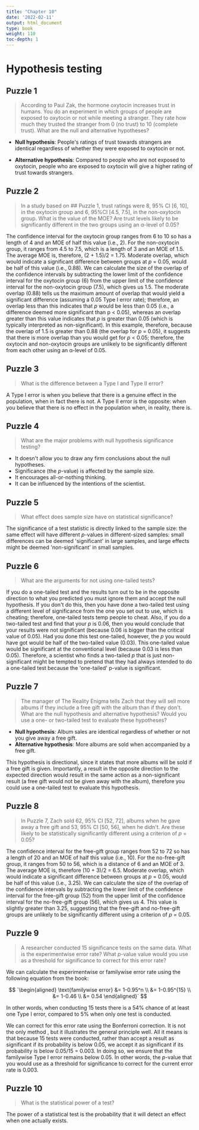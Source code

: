 ```yaml
---
title: "Chapter 10"
date: '2022-02-11'
output: html_document
type: book
weight: 110
toc-depth: 1
---
```




# Hypothesis testing

## Puzzle 1

> According to Paul Zak, the hormone oxytocin increases trust in humans. You do an experiment in which groups of people are exposed to oxytocin or not while meeting a stranger. They rate how much they trusted the stranger from 0 (no trust) to 10 (complete trust). What are the null and alternative hypotheses?

* **Null hypothesis**: People's ratings of trust towards strangers are identical regardless of whether they were exposed to oxytocin or not. 

* **Alternative hypothesis**: Compared to people who are not exposed to oxytocin, people who are exposed to oxytocin will give a higher rating of trust towards strangers. 

## Puzzle 2

> In a study based on ## Puzzle 1, trust ratings were 8, 95% CI [6, 10], in the oxytocin group and 6, 95%CI [4.5, 7.5], in the non-oxytocin group. What is the value of the MOE? Are trust levels likely to be significantly different in the two groups using an α-level of 0.05?

The confidence interval for the oxytocin group ranges from 6 to 10 so has a length of 4 and an MOE of half this value (i.e., 2). For the non-oxytocin group, it ranges from 4.5 to 7.5, which is a length of 3 and an MOE of 1.5. The average MOE is, therefore, (2 + 1.5)/2 = 1.75. Moderate overlap, which would indicate a significant difference between groups at *p* = 0.05, would be half of this value (i.e., 0.88). We can calculate the size of the overlap of the confidence intervals by subtracting the lower limit of the confidence interval for the oxytocin group (6) from the upper limit of the confidence interval for the non-oxytocin group (7.5), which gives us 1.5. The moderate overlap (0.88) tells us the maximum amount of overlap that would yield a significant difference (assuming a 0.05 Type I error rate); therefore, an overlap less than this indicates that *p* would be less than 0.05 (i.e., a difference deemed more significant than p < 0.05), whereas an overlap greater than this value indicates that *p* is greater than 0.05 (which is typically interpreted as non-significant). In this example, therefore, because the overlap of 1.5 is greater than 0.88 (the overlap for *p* = 0.05), it suggests that there is more overlap than you would get for *p* < 0.05; therefore, the oxytocin and non-oxytocin groups are unlikely to be significantly different from each other using an α-level of 0.05. 

## Puzzle 3

> What is the difference between a Type I and Type II error?

A Type I error is when you believe that there is a genuine effect in the population, when in fact there is not. A Type II error is the opposite: when you believe that there is no effect in the population when, in reality, there is.

## Puzzle 4  
> What are the major problems with null hypothesis significance testing?

*	It doesn't allow you to draw any firm conclusions about the null hypotheses.
*	Significance (the *p*-value) is affected by the sample size.
*	It encourages all-or-nothing thinking.
*	It can be influenced by the intentions of the scientist.

## Puzzle 5

> What effect does sample size have on statistical significance?

The significance of a test statistic is directly linked to the sample size: the same effect will have different *p*-values in different-sized samples: small differences can be deemed 'significant' in large samples, and large effects might be deemed 'non-significant' in small samples.

## Puzzle 6

> What are the arguments for not using one-tailed tests?

If you do a one-tailed test and the results turn out to be in the opposite direction to what you predicted you must ignore them and accept the null hypothesis. If you don't do this, then you have done a two-tailed test using a different level of significance from the one you set out to use, which is cheating; therefore, one-tailed tests temp people to cheat. Also, if you do a two-tailed test and find that your *p* is 0.06, then you would conclude that your results were not significant (because 0.06 is bigger than the critical value of 0.05). Had you done this test one-tailed, however, the *p* you would have got would be half of the two-tailed value (0.03). This one-tailed value would be significant at the conventional level (because 0.03 is less than 0.05). Therefore, a scientist who finds a two-tailed *p* that is just non-significant might be tempted to pretend that they had always intended to do a one-tailed test because the 'one-tailed' p-value is significant.

## Puzzle 7

> The manager of The Reality Enigma tells Zach that they will sell more albums if they include a free gift with the album than if they don't. What are the null hypothesis and alternative hypothesis? Would you use a one- or two-tailed test to evaluate these hypotheses?

* **Null hypothesis**: Album sales are identical regardless of whether or not you give away a free gift.
* **Alternative hypothesis**: More albums are sold when accompanied by a free gift.

This hypothesis is directional, since it states that more albums will be sold if a free gift is given. Importantly, a result in the opposite direction to the expected direction would result in the same action as a non-significant result (a free gift would not be given away with the album), therefore you could use a one-tailed test to evaluate this hypothesis. 

## Puzzle 8

> In Puzzle 7, Zach sold 62, 95% CI [52, 72], albums when he gave away a free gift and 53, 95% CI [50, 56], when he didn't. Are these likely to be statistically significantly different using a criterion of *p* = 0.05?

The confidence interval for the free-gift group ranges from 52 to 72 so has a length of 20 and an MOE of half this value (i.e., 10). For the no-free-gift group, it ranges from 50 to 56, which is a distance of 6 and an MOE of 3. The average MOE is, therefore (10 + 3)/2 = 6.5. Moderate overlap, which would indicate a significant difference between groups at *p* = 0.05, would be half of this value (i.e., 3.25). We can calculate the size of the overlap of the confidence intervals by subtracting the lower limit of the confidence interval for the free-gift group (52) from the upper limit of the confidence interval for the no-free-gift group (56), which gives us 4. This value is slightly greater than 3.25, suggesting that the free-gift and no-free-gift groups are unlikely to be significantly different using a criterion of *p* = 0.05.

## Puzzle 9

> A researcher conducted 15 significance tests on the same data. What is the experimentwise error rate? What *p*-value value would you use as a threshold for significance to correct for this error rate?

We can calculate the experimentwise or familywise error rate using the following equation from the book:

$$
`\begin{aligned}
\text{familywise error} &= 1-0.95^n \\ 
&= 1-0.95^{15} \\
&= 1-0.46 \\
&= 0.54
\end{aligned}`
$$

In other words, when conducting 15 tests there is a 54% chance of at least one Type I error, compared to 5% when only one test is conducted.

We can correct for this error rate using the Bonferroni correction. It is not the only method , but it illustrates the general principle well. All it means is that because 15 tests were conducted, rather than accept a result as significant if its probability is below 0.05, we accept it as significant if its probability is below 0.05/15 = 0.003. In doing so, we ensure that the familywise Type I error remains below 0.05. In other words, the *p*-value that you would use as a threshold for significance to correct for the current error rate is 0.003.

## Puzzle 10

> What is the statistical power of a test?

The power of a statistical test is the probability that it will detect an effect when one actually exists.


